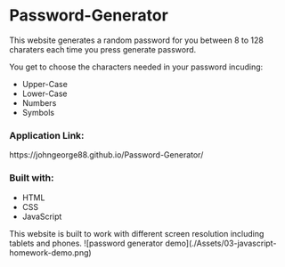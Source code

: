 # Password-Generator

This website generates a random password for you between 8 to 128 charaters each time you press generate password.

You get to choose the characters needed in your password incuding:
<ul>
<li>Upper-Case</li>
<li>Lower-Case</li>
<li>Numbers</li>
<li>Symbols</li>
</ul>

<h3>Application Link:</h3>
<p>https://johngeorge88.github.io/Password-Generator/</p>


<h3>Built with:</h3>
<ul>
<li>HTML</li>
<li>CSS</li>
<li>JavaScript</li>
</ul>
This website is built to work with different screen resolution including tablets and phones.
![password generator demo](./Assets/03-javascript-homework-demo.png)